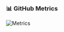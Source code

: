 ### 📊 GitHub Metrics
![Metrics](https://github.com/<USERNAME>/<USERNAME>/blob/main/github-metrics.svg)
